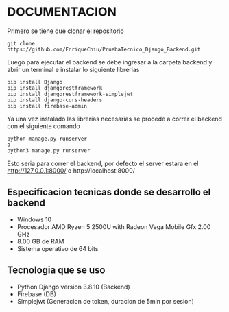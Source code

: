 # DOCUMENTACION

Primero se tiene que clonar el repositorio

~~~
git clone https://github.com/EnriqueChiu/PruebaTecnico_Django_Backend.git
~~~

Luego para ejecutar el backend se debe ingresar a la carpeta backend y abrir un terminal e instalar lo siguiente librerias

~~~
pip install Django
pip install djangorestframework
pip install djangorestframework-simplejwt
pip install django-cors-headers
pip install firebase-admin
~~~

Ya una vez instalado las librerias necesarias se procede a correr el backend con el siguiente comando

~~~
python manage.py runserver
o
python3 manage.py runserver
~~~

Esto seria para correr el backend, por defecto el server estara en el http://127.0.0.1:8000/ o http://localhost:8000/


## Especificacion tecnicas donde se desarrollo el backend

* Windows 10
* Procesador AMD Ryzen 5 2500U with Radeon Vega Mobile Gfx   2.00 GHz
* 8.00 GB de RAM
* Sistema operativo de 64 bits

## Tecnologia que se uso

* Python Django version 3.8.10 (Backend)
* Firebase (DB)
* Simplejwt (Generacion de token, duracion de 5min por sesion)